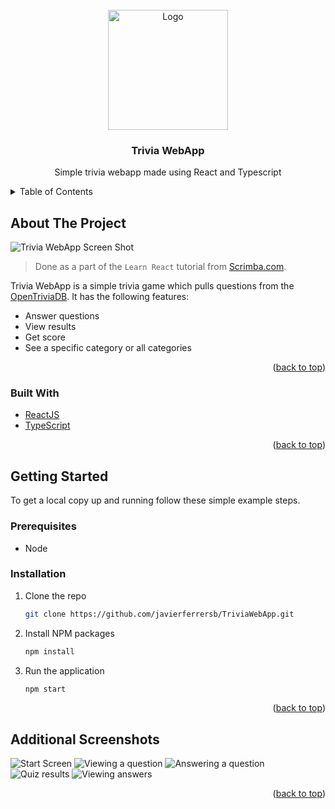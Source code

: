 <div id="top"></div>

<br />
<div align="center">
  <a href="https://github.com/javierferrersb/TriviaWebApp">
    <img src="https://user-images.githubusercontent.com/84251991/172906766-bc81f7dd-3040-4ae4-89b9-f74b0640f35a.png" alt="Logo" width="192" height="192">
  </a>

<h3 align="center">Trivia WebApp</h3>

  <p align="center">
    Simple trivia webapp made using React and Typescript
  </p>
</div>



<!-- TABLE OF CONTENTS -->
<details>
  <summary>Table of Contents</summary>
  <ol>
    <li>
      <a href="#about-the-project">About The Project</a>
      <ul>
        <li><a href="#built-with">Built With</a></li>
      </ul>
    </li>
    <li>
      <a href="#getting-started">Getting Started</a>
      <ul>
        <li><a href="#prerequisites">Prerequisites</a></li>
        <li><a href="#installation">Installation</a></li>
      </ul>
    </li>
    <li><a href="#additional-screenshots">Additional Screenshots</a></li>
  </ol>
</details>



## About The Project

![Trivia WebApp Screen Shot](https://user-images.githubusercontent.com/84251991/172907106-e5d091d1-982e-4dd1-9a18-180f9f9d6a3b.png)

>Done as a part of the `Learn React` tutorial from [Scrimba.com](https://scrimba.com/learn/learnreact/).

Trivia WebApp is a simple trivia game which pulls questions from the [OpenTriviaDB](https://opentdb.com/). It has the following features:
- Answer questions
- View results
- Get score
- See a specific category or all categories

<p align="right">(<a href="#top">back to top</a>)</p>



### Built With

* [ReactJS](https://reactjs.org/)
* [TypeScript](https://www.typescriptlang.org/)

<p align="right">(<a href="#top">back to top</a>)</p>



## Getting Started

To get a local copy up and running follow these simple example steps.

### Prerequisites

* Node

### Installation

1. Clone the repo
   ```sh
   git clone https://github.com/javierferrersb/TriviaWebApp.git
   ```
2. Install NPM packages
   ```sh
   npm install
   ```
3. Run the application
   ```sh
   npm start
   ```


<p align="right">(<a href="#top">back to top</a>)</p>



## Additional Screenshots

![Start Screen](https://user-images.githubusercontent.com/84251991/172958173-4d15468e-45fa-4447-b3bc-d2ed814ce499.png)
![Viewing a question](https://user-images.githubusercontent.com/84251991/172958288-610a9803-28ab-4943-9c6d-297b40e4cd06.png)
![Answering a question](https://user-images.githubusercontent.com/84251991/172958224-1479b109-5e15-4bf1-b0fc-309deb2be806.png)
![Quiz results](https://user-images.githubusercontent.com/84251991/172958445-35896eb5-1516-43b9-b190-6ca5df02cd29.png)
![Viewing answers](https://user-images.githubusercontent.com/84251991/172958579-9e3f66ff-8812-4f41-966e-98c16c8b4043.png)


<p align="right">(<a href="#top">back to top</a>)</p>

